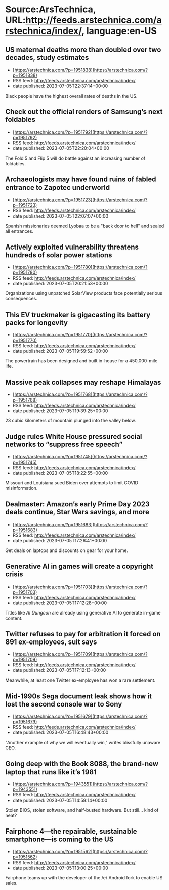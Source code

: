 # Source:ArsTechnica, URL:http://feeds.arstechnica.com/arstechnica/index/, language:en-US

## US maternal deaths more than doubled over two decades, study estimates
 - [https://arstechnica.com/?p=1951838](https://arstechnica.com/?p=1951838)
 - RSS feed: http://feeds.arstechnica.com/arstechnica/index/
 - date published: 2023-07-05T22:37:14+00:00

Black people have the highest overall rates of deaths in the US.

## Check out the official renders of Samsung’s next foldables
 - [https://arstechnica.com/?p=1951792](https://arstechnica.com/?p=1951792)
 - RSS feed: http://feeds.arstechnica.com/arstechnica/index/
 - date published: 2023-07-05T22:20:04+00:00

The Fold 5 and Flip 5 will do battle against an increasing number of foldables.

## Archaeologists may have found ruins of fabled entrance to Zapotec underworld
 - [https://arstechnica.com/?p=1951723](https://arstechnica.com/?p=1951723)
 - RSS feed: http://feeds.arstechnica.com/arstechnica/index/
 - date published: 2023-07-05T22:07:07+00:00

Spanish missionaries deemed Lyobaa to be a "back door to hell" and sealed all entrances.

## Actively exploited vulnerability threatens hundreds of solar power stations
 - [https://arstechnica.com/?p=1951780](https://arstechnica.com/?p=1951780)
 - RSS feed: http://feeds.arstechnica.com/arstechnica/index/
 - date published: 2023-07-05T20:21:53+00:00

Organizations using unpatched SolarView products face potentially serious consequences.

## This EV truckmaker is gigacasting its battery packs for longevity
 - [https://arstechnica.com/?p=1951770](https://arstechnica.com/?p=1951770)
 - RSS feed: http://feeds.arstechnica.com/arstechnica/index/
 - date published: 2023-07-05T19:59:52+00:00

The powertrain has been designed and built in-house for a 450,000-mile life.

## Massive peak collapses may reshape Himalayas
 - [https://arstechnica.com/?p=1951768](https://arstechnica.com/?p=1951768)
 - RSS feed: http://feeds.arstechnica.com/arstechnica/index/
 - date published: 2023-07-05T19:39:25+00:00

23 cubic kilometers of mountain plunged into the valley below.

## Judge rules White House pressured social networks to “suppress free speech”
 - [https://arstechnica.com/?p=1951745](https://arstechnica.com/?p=1951745)
 - RSS feed: http://feeds.arstechnica.com/arstechnica/index/
 - date published: 2023-07-05T18:22:55+00:00

Missouri and Louisiana sued Biden over attempts to limit COVID misinformation.

## Dealmaster: Amazon’s early Prime Day 2023 deals continue, Star Wars savings, and more
 - [https://arstechnica.com/?p=1951683](https://arstechnica.com/?p=1951683)
 - RSS feed: http://feeds.arstechnica.com/arstechnica/index/
 - date published: 2023-07-05T17:26:41+00:00

Get deals on laptops and discounts on gear for your home.

## Generative AI in games will create a copyright crisis
 - [https://arstechnica.com/?p=1951703](https://arstechnica.com/?p=1951703)
 - RSS feed: http://feeds.arstechnica.com/arstechnica/index/
 - date published: 2023-07-05T17:12:28+00:00

Titles like <em>AI Dungeon</em> are already using generative AI to generate in-game content.

## Twitter refuses to pay for arbitration it forced on 891 ex-employees, suit says
 - [https://arstechnica.com/?p=1951709](https://arstechnica.com/?p=1951709)
 - RSS feed: http://feeds.arstechnica.com/arstechnica/index/
 - date published: 2023-07-05T17:12:13+00:00

Meanwhile, at least one Twitter ex-employee has won a rare settlement.

## Mid-1990s Sega document leak shows how it lost the second console war to Sony
 - [https://arstechnica.com/?p=1951679](https://arstechnica.com/?p=1951679)
 - RSS feed: http://feeds.arstechnica.com/arstechnica/index/
 - date published: 2023-07-05T16:48:43+00:00

"Another example of why we will eventually win," writes blissfully unaware CEO.

## Going deep with the Book 8088, the brand-new laptop that runs like it’s 1981
 - [https://arstechnica.com/?p=1943551](https://arstechnica.com/?p=1943551)
 - RSS feed: http://feeds.arstechnica.com/arstechnica/index/
 - date published: 2023-07-05T14:59:14+00:00

Stolen BIOS, stolen software, and half-busted hardware. But still... kind of neat?

## Fairphone 4—the repairable, sustainable smartphone—is coming to the US
 - [https://arstechnica.com/?p=1951562](https://arstechnica.com/?p=1951562)
 - RSS feed: http://feeds.arstechnica.com/arstechnica/index/
 - date published: 2023-07-05T13:00:25+00:00

Fairphone teams up with the developer of the /e/ Android fork to enable US sales.

